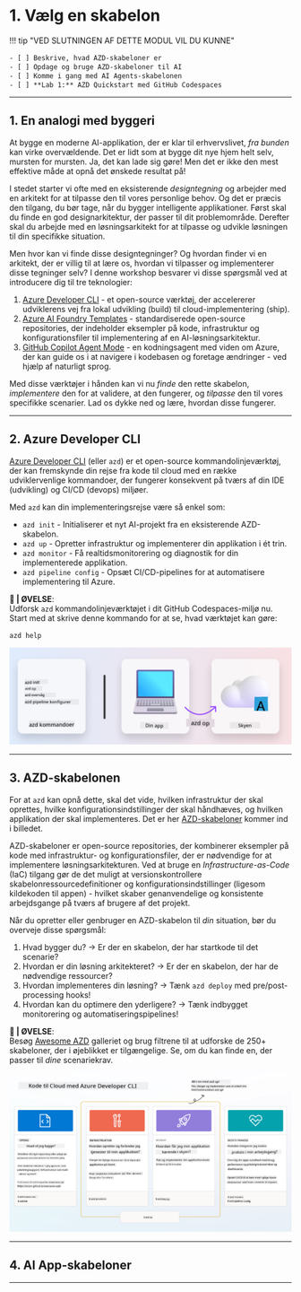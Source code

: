 <!--
CO_OP_TRANSLATOR_METADATA:
{
  "original_hash": "06d6207eff634aefcaa41739490a5324",
  "translation_date": "2025-09-24T21:30:16+00:00",
  "source_file": "workshop/docs/instructions/1-Select-AI-Template.md",
  "language_code": "da"
}
-->
# 1. Vælg en skabelon

!!! tip "VED SLUTNINGEN AF DETTE MODUL VIL DU KUNNE"

    - [ ] Beskrive, hvad AZD-skabeloner er
    - [ ] Opdage og bruge AZD-skabeloner til AI
    - [ ] Komme i gang med AI Agents-skabelonen
    - [ ] **Lab 1:** AZD Quickstart med GitHub Codespaces

---

## 1. En analogi med byggeri

At bygge en moderne AI-applikation, der er klar til erhvervslivet, _fra bunden_ kan virke overvældende. Det er lidt som at bygge dit nye hjem helt selv, mursten for mursten. Ja, det kan lade sig gøre! Men det er ikke den mest effektive måde at opnå det ønskede resultat på!

I stedet starter vi ofte med en eksisterende _designtegning_ og arbejder med en arkitekt for at tilpasse den til vores personlige behov. Og det er præcis den tilgang, du bør tage, når du bygger intelligente applikationer. Først skal du finde en god designarkitektur, der passer til dit problemområde. Derefter skal du arbejde med en løsningsarkitekt for at tilpasse og udvikle løsningen til din specifikke situation.

Men hvor kan vi finde disse designtegninger? Og hvordan finder vi en arkitekt, der er villig til at lære os, hvordan vi tilpasser og implementerer disse tegninger selv? I denne workshop besvarer vi disse spørgsmål ved at introducere dig til tre teknologier:

1. [Azure Developer CLI](https://aka.ms/azd) - et open-source værktøj, der accelererer udviklerens vej fra lokal udvikling (build) til cloud-implementering (ship).
1. [Azure AI Foundry Templates](https://ai.azure.com/templates) - standardiserede open-source repositories, der indeholder eksempler på kode, infrastruktur og konfigurationsfiler til implementering af en AI-løsningsarkitektur.
1. [GitHub Copilot Agent Mode](https://code.visualstudio.com/docs/copilot/chat/chat-agent-mode) - en kodningsagent med viden om Azure, der kan guide os i at navigere i kodebasen og foretage ændringer - ved hjælp af naturligt sprog.

Med disse værktøjer i hånden kan vi nu _finde_ den rette skabelon, _implementere_ den for at validere, at den fungerer, og _tilpasse_ den til vores specifikke scenarier. Lad os dykke ned og lære, hvordan disse fungerer.

---

## 2. Azure Developer CLI

[Azure Developer CLI](https://learn.microsoft.com/en-us/azure/developer/azure-developer-cli/) (eller `azd`) er et open-source kommandolinjeværktøj, der kan fremskynde din rejse fra kode til cloud med en række udviklervenlige kommandoer, der fungerer konsekvent på tværs af din IDE (udvikling) og CI/CD (devops) miljøer.

Med `azd` kan din implementeringsrejse være så enkel som:

- `azd init` - Initialiserer et nyt AI-projekt fra en eksisterende AZD-skabelon.
- `azd up` - Opretter infrastruktur og implementerer din applikation i ét trin.
- `azd monitor` - Få realtidsmonitorering og diagnostik for din implementerede applikation.
- `azd pipeline config` - Opsæt CI/CD-pipelines for at automatisere implementering til Azure.

**🎯 | ØVELSE**: <br/> Udforsk `azd` kommandolinjeværktøjet i dit GitHub Codespaces-miljø nu. Start med at skrive denne kommando for at se, hvad værktøjet kan gøre:

```bash title="" linenums="0"
azd help
```

![Flow](../../../../../translated_images/azd-flow.19ea67c2f81eaa661db02745e9bba115874d18ce52480f2854ae6e2011d4b526.da.png)

---

## 3. AZD-skabelonen

For at `azd` kan opnå dette, skal det vide, hvilken infrastruktur der skal oprettes, hvilke konfigurationsindstillinger der skal håndhæves, og hvilken applikation der skal implementeres. Det er her [AZD-skabeloner](https://learn.microsoft.com/en-us/azure/developer/azure-developer-cli/azd-templates?tabs=csharp) kommer ind i billedet.

AZD-skabeloner er open-source repositories, der kombinerer eksempler på kode med infrastruktur- og konfigurationsfiler, der er nødvendige for at implementere løsningsarkitekturen. Ved at bruge en _Infrastructure-as-Code_ (IaC) tilgang gør de det muligt at versionskontrollere skabelonressourcedefinitioner og konfigurationsindstillinger (ligesom kildekoden til appen) - hvilket skaber genanvendelige og konsistente arbejdsgange på tværs af brugere af det projekt.

Når du opretter eller genbruger en AZD-skabelon til _din_ situation, bør du overveje disse spørgsmål:

1. Hvad bygger du? → Er der en skabelon, der har startkode til det scenarie?
1. Hvordan er din løsning arkitekteret? → Er der en skabelon, der har de nødvendige ressourcer?
1. Hvordan implementeres din løsning? → Tænk `azd deploy` med pre/post-processing hooks!
1. Hvordan kan du optimere den yderligere? → Tænk indbygget monitorering og automatiseringspipelines!

**🎯 | ØVELSE**: <br/> 
Besøg [Awesome AZD](https://azure.github.io/awesome-azd/) galleriet og brug filtrene til at udforske de 250+ skabeloner, der i øjeblikket er tilgængelige. Se, om du kan finde en, der passer til _dine_ scenariekrav.

![Code](../../../../../translated_images/azd-code-to-cloud.2d9503d69d3400da091317081968b6cad59c951339fea82ebe0b5ec646a3362d.da.png)

---

## 4. AI App-skabeloner

---

